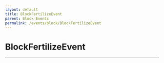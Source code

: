 ```yaml
---
layout: default
title: BlockFertilizeEvent
parent: Block Events
permalink: /events/block/BlockFertilizeEvent
---
```


# BlockFertilizeEvent

---
